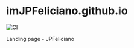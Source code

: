 # imJPFeliciano.github.io

![CI](https://github.com/imJPFeliciano/imJPFeliciano.github.io/workflows/CI/badge.svg)

Landing page - JPFeliciano
